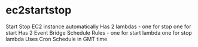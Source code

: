 # ec2startstop
Start Stop EC2 instance automatically
Has 2 lambdas - one for stop one for start
Has 2 Event Bridge Schedule Rules - one for start lambda one for stop lambda
Uses Cron Schedule in GMT time
